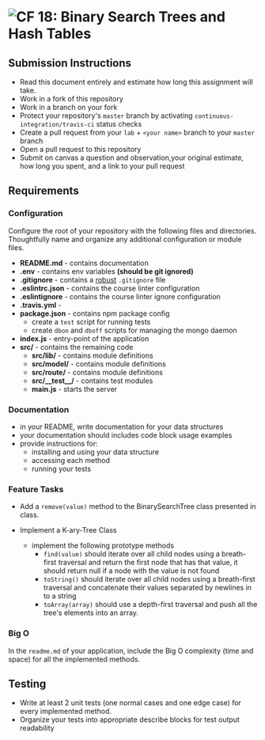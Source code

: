 ![CF](https://camo.githubusercontent.com/70edab54bba80edb7493cad3135e9606781cbb6b/687474703a2f2f692e696d6775722e636f6d2f377635415363382e706e67) 18: Binary Search Trees and Hash Tables
===

## Submission Instructions
* Read this document entirely and estimate how long this assignment will take.
* Work in a fork of this repository
* Work in a branch on your fork
* Protect your repository's `master` branch by activating `continuous-integration/travis-ci` status checks
* Create a pull request from your `lab` + `<your name>` branch to your `master` branch
* Open a pull request to this repository
* Submit on canvas a question and observation,your original estimate, how long you spent, and a link to your pull request


## Requirements
### Configuration
Configure the root of your repository with the following files and directories. Thoughtfully name and organize any additional configuration or module files.
* **README.md** - contains documentation
* **.env** - contains env variables **(should be git ignored)**
* **.gitignore** - contains a [robust](http://gitignore.io) `.gitignore` file
* **.eslintrc.json** - contains the course linter configuration
* **.eslintignore** - contains the course linter ignore configuration
* **.travis.yml** -
* **package.json** - contains npm package config
  * create a `test` script for running tests
  * create `dbon` and `dboff` scripts for managing the mongo daemon
* **index.js** - entry-point of the application
* **src/** - contains the remaining code
  * **src/lib/** - contains module definitions
  * **src/model/** - contains module definitions
  * **src/route/** - contains module definitions
  * **src/\_\_test\_\_/** - contains test modules
  * **main.js** - starts the server
  
###  Documentation
  * in your README, write documentation for your data structures
  * your documentation should includes code block usage examples
  * provide instructions for:
    * installing and using your data structure
    * accessing each method
    * running your tests

### Feature Tasks
* Add a `remove(value)` method to the BinarySearchTree class presented in class.

* Implement a K-ary-Tree Class
  * implement the following prototype methods
    * `find(value)` should iterate over all child nodes using a breath-first traversal and return the first node that has that value, it should return null if a node with the value is not found
    * `toString()` should iterate over all child nodes using a breath-first traversal and concatenate their values separated by newlines in to a string
    * `toArray(array)` should use a depth-first traversal and push all the tree's elements into an array.

### Big O
  In the `readme.md` of your application, include the Big O complexity (time and space) for all the implemented methods.


## Testing
  * Write at least 2 unit tests (one normal cases and one edge case) for every implemented method.
  * Organize your tests into appropriate describe blocks for test output readability
